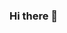 ### Hi there 👋

<!--
**ShahilPatel-IITDh/ShahilPatel-IITDh** is a ✨ _special_ ✨ repository because its `README.md` (this file) appears on your GitHub profile.

Projects:
  1. Peer-to-Peer file transfer: https://github.com/ShahilPatel-IITDh/Peer-to-Peer-File-Transfer
  2. Disaster Management System: https://github.com/ShahilPatel-IITDh/Disaster-Management-System
  3. Simple Budget Tracker: https://github.com/ShahilPatel-IITDh/ELEC2020
  4. Social Networking Site: https://github.com/ShahilPatel-IITDh/TechSio
 
Academics:
  1. Operating Systems Lab: https://github.com/ShahilPatel-IITDh/Operating-Systems
  2. Computer Networks Lab: https://github.com/ShahilPatel-IITDh/CS315-Computer-Networks-Lab
  3. Computer Architecture Lab: https://github.com/ShahilPatel-IITDh/CS311-Computer-Architecture-Lab
  4. DBIS Lab: https://github.com/ShahilPatel-IITDh/CS313-DBIS-Lab
  5. AI Lab: https://github.com/ShahilPatel-IITDh/AI-Lab-Assignments

Skills and Expertise:
  a. C++
  b. Python
  c. JavaScript
  d. ReactJS
  e. Git and GitHub
  f. WireShark
  g. Selenium
  h. BeautifulSoup

Contact Information: shahilpatel809@gmail.com
